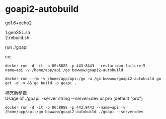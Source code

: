 # goapi2-autobuild
go1.6+echo2  
 
1.genSSL.sh  
2.rebuild.sh  

run ./goapi

ex:  
```
docker run -d -it -p 80:8888 -p 443:8443 --restart=on-failure:5 --name=api -v /home/app/api:/go bowwow/goapi2-autobuild
```  

```
docker run --rm -v /home/app/api:/go -w /go bowwow/goapi2-autobuild go get -d -v && go build -o goapi .  
```

補充新參數  
Usage of ./goapi:
  -server string
    	--server=dev or pro (default "pro")
     
```
docker run -d -it -p 80:8888 -p 443:8443 --name=api -v /home/app/api:/go bowwow/goapi2-autobuild ./goapi --server=dev
```
